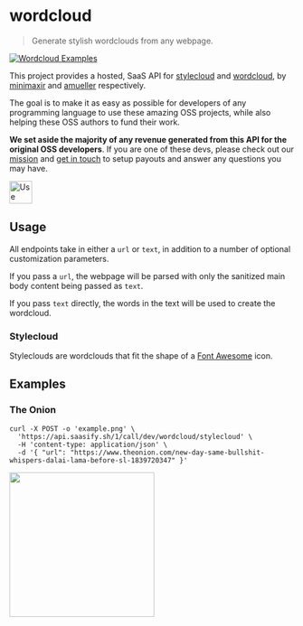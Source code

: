 # wordcloud

> Generate stylish wordclouds from any webpage.

<a href="https://wordcloud.saasify.sh">
  <img
    src="https://raw.githubusercontent.com/saasify-sh/saasify/master/examples/python/wordcloud/examples/promo.png"
    alt="Wordcloud Examples"
  />
</a>

This project provides a hosted, SaaS API for [stylecloud](https://github.com/minimaxir/stylecloud) and [wordcloud](https://github.com/amueller/word_cloud), by [minimaxir](https://github.com/minimaxir) and [amueller](https://github.com/amueller) respectively.

The goal is to make it as easy as possible for developers of any programming language to use these amazing OSS projects, while also helping these OSS authors to fund their work.

**We set aside the majority of any revenue generated from this API for the original OSS developers**. If you are one of these devs, please check out our [mission](https://saasify.sh/#/mission) and [get in touch](https://saasify.sh/#/support) to setup payouts and answer any questions you may have.

<a href="https://wordcloud.saasify.sh">
  <img
    src="https://badges.saasify.sh"
    height="40"
    alt="Use Hosted API"
  />
</a>

## Usage

All endpoints take in either a `url` or `text`, in addition to a number of optional customization parameters.

If you pass a `url`, the webpage will be parsed with only the sanitized main body content being passed as `text`.

If you pass `text` directly, the words in the text will be used to create the wordcloud.

### Stylecloud

Styleclouds are wordclouds that fit the shape of a [Font Awesome]() icon.

## Examples

### The Onion

```
curl -X POST -o 'example.png' \
  'https://api.saasify.sh/1/call/dev/wordcloud/stylecloud' \
  -H 'content-type: application/json' \
  -d '{ "url": "https://www.theonion.com/new-day-same-bullshit-whispers-dalai-lama-before-sl-1839720347" }'
```

<img src="https://raw.githubusercontent.com/saasify-sh/saasify/master/examples/python/wordcloud/examples/stylecloud.png" width="256" />

